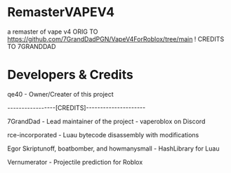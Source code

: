 # RemasterVAPEV4
a remaster of vape v4 ORIG TO https://github.com/7GrandDadPGN/VapeV4ForRoblox/tree/main ! CREDITS TO 7GRANDDAD


# Developers & Credits
qe40 - Owner/Creater of this project


-----------------[CREDITS]---------------------

7GrandDad - Lead maintainer of the project - vaperoblox on Discord


rce-incorporated - Luau bytecode disassembly with modifications


Egor Skriptunoff, boatbomber, and howmanysmall - HashLibrary for Luau


Vernumerator - Projectile prediction for Roblox
